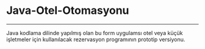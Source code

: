 # Java-Otel-Otomasyonu
<hr>
<p>Java kodlama dilinde yapılmış olan bu form uygulamsı otel veya küçük işletmeler için kullanılacak rezervasyon programının prototip versiyonu.</p><br>
